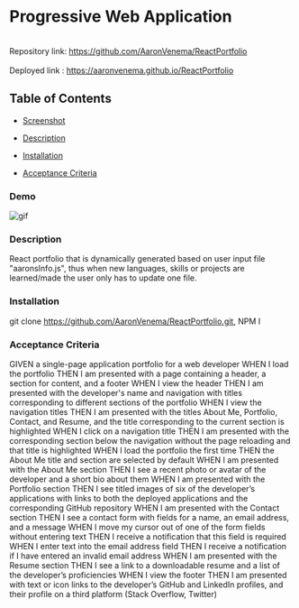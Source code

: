 # Progressive Web Application
<br> Repository link: https://github.com/AaronVenema/ReactPortfolio <br>
<br> Deployed link : https://aaronvenema.github.io/ReactPortfolio <br>
## Table of Contents
* [Screenshot](#Screenshot)

* [Description](#Description)

* [Installation](#Installation)

* [Acceptance Criteria](#Acceptance-Criteria)

### Demo
![gif](https://github.com/AaronVenema/ReactPortfolio/blob/main/public/images/portfolioDemo.gif)

### Description
React portfolio that is dynamically generated based on user input file "aaronsInfo.js", thus when new languages, skills or projects are learned/made the user only has to update one file. 

### Installation
git clone https://github.com/AaronVenema/ReactPortfolio.git, NPM I

### Acceptance Criteria
GIVEN a single-page application portfolio for a web developer
WHEN I load the portfolio
THEN I am presented with a page containing a header, a section for content, and a footer
WHEN I view the header
THEN I am presented with the developer's name and navigation with titles corresponding to different sections of the portfolio
WHEN I view the navigation titles
THEN I am presented with the titles About Me, Portfolio, Contact, and Resume, and the title corresponding to the current section is highlighted
WHEN I click on a navigation title
THEN I am presented with the corresponding section below the navigation without the page reloading and that title is highlighted
WHEN I load the portfolio the first time
THEN the About Me title and section are selected by default
WHEN I am presented with the About Me section
THEN I see a recent photo or avatar of the developer and a short bio about them
WHEN I am presented with the Portfolio section
THEN I see titled images of six of the developer’s applications with links to both the deployed applications and the corresponding GitHub repository
WHEN I am presented with the Contact section
THEN I see a contact form with fields for a name, an email address, and a message
WHEN I move my cursor out of one of the form fields without entering text
THEN I receive a notification that this field is required
WHEN I enter text into the email address field
THEN I receive a notification if I have entered an invalid email address
WHEN I am presented with the Resume section
THEN I see a link to a downloadable resume and a list of the developer’s proficiencies
WHEN I view the footer
THEN I am presented with text or icon links to the developer’s GitHub and LinkedIn profiles, and their profile on a third platform (Stack Overflow, Twitter) 
